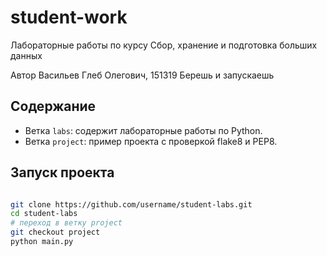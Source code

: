 # student-work
Лабораторные работы по курсу Сбор, хранение и подготовка больших данных

Автор
Васильев Глеб Олегович, 151319
Берешь и запускаешь

## Содержание
- Ветка `labs`: содержит лабораторные работы по Python.
- Ветка `project`: пример проекта с проверкой flake8 и PEP8.
  
## Запуск проекта
```bash

git clone https://github.com/username/student-labs.git
cd student-labs
# переход в ветку project
git checkout project
python main.py
